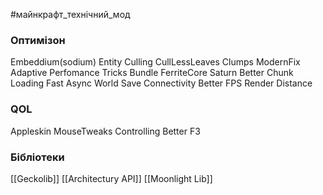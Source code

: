 #майнкрафт_технічний_мод 

### Оптимізон
Embeddium(sodium)
Entity Culling
CullLessLeaves
Clumps
ModernFix
Adaptive Perfomance Tricks Bundle
FerriteCore
Saturn
Better Chunk Loading
Fast Async World Save
Connectivity
Better FPS Render Distance

### QOL

Appleskin
MouseTweaks
Controlling
Better F3
### Бібліотеки

[[Geckolib]]
[[Architectury API]]
[[Moonlight Lib]]
